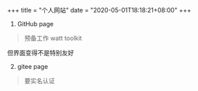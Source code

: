 +++
title = "个人网站"
date = "2020-05-01T18:18:21+08:00"
+++
1. GitHub page
> 预备工作 watt toolkit

但界面变得不是特别友好

2. gitee page
> 要实名认证


